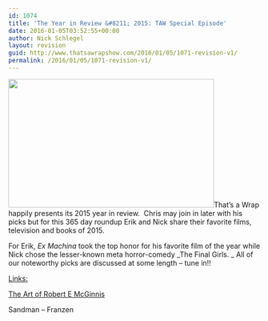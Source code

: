 ```yaml
---
id: 1074
title: 'The Year in Review &#8211; 2015: TAW Special Episode'
date: 2016-01-05T03:52:55+00:00
author: Nick Schlegel
layout: revision
guid: http://www.thatsawrapshow.com/2016/01/05/1071-revision-v1/
permalink: /2016/01/05/1071-revision-v1/
---
```

<a href="http://www.thatsawrapshow.com/wp-content/uploads/2016/01/2015-12-30-1451453565-5250992-2015YearInReviewCCVecree01a570x355-thumb.jpg" rel="attachment wp-att-1073"><img class="aligncenter  wp-image-1073" src="http://www.thatsawrapshow.com/wp-content/uploads/2016/01/2015-12-30-1451453565-5250992-2015YearInReviewCCVecree01a570x355-thumb.jpg" alt="" width="411" height="256" srcset="http://www.thatsawrapshow.com/wp-content/uploads/2016/01/2015-12-30-1451453565-5250992-2015YearInReviewCCVecree01a570x355-thumb.jpg 570w, http://www.thatsawrapshow.com/wp-content/uploads/2016/01/2015-12-30-1451453565-5250992-2015YearInReviewCCVecree01a570x355-thumb-300x187.jpg 300w" sizes="(max-width: 411px) 100vw, 411px" /></a>That&#8217;s a Wrap happily presents its 2015 year in review.  Chris may join in later with his picks but for this 365 day roundup Erik and Nick share their favorite films, television and books of 2015.

For Erik, _Ex Machina_ took the top honor for his favorite film of the year while Nick chose the lesser-known meta horror-comedy _The Final Girls. _ All of our noteworthy picks are discussed at some length &#8211; tune in!!





<span style="text-decoration: underline;">Links:</span>

<a href="http://www.amazon.com/The-Art-Robert-E-McGinnis/dp/1781162174" target="_blank">The Art of Robert E McGinnis</a>

Sandman &#8211; Franzen